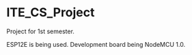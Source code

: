 # ITE_CS_Project
Project for 1st semester.

ESP12E is being used. Development board being NodeMCU 1.0.
